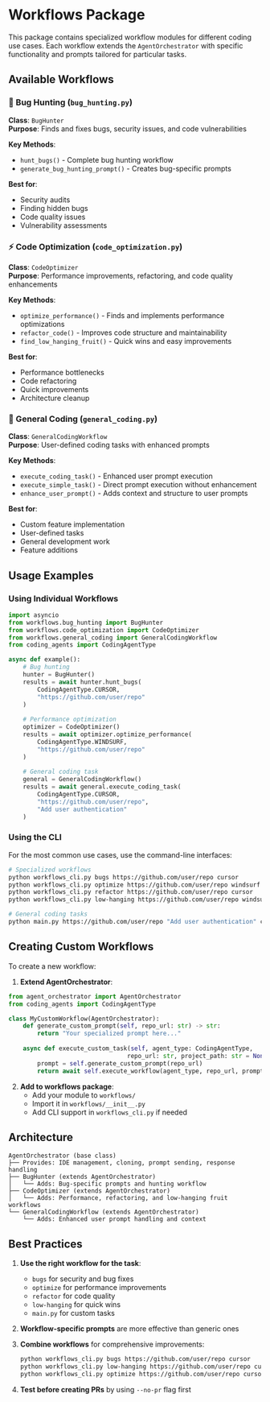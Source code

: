 # Workflows Package

This package contains specialized workflow modules for different coding use cases. Each workflow extends the `AgentOrchestrator` with specific functionality and prompts tailored for particular tasks.

## Available Workflows

### 🐛 Bug Hunting (`bug_hunting.py`)
**Class**: `BugHunter`  
**Purpose**: Finds and fixes bugs, security issues, and code vulnerabilities

**Key Methods**:
- `hunt_bugs()` - Complete bug hunting workflow
- `generate_bug_hunting_prompt()` - Creates bug-specific prompts

**Best for**:
- Security audits
- Finding hidden bugs
- Code quality issues
- Vulnerability assessments

### ⚡ Code Optimization (`code_optimization.py`) 
**Class**: `CodeOptimizer`  
**Purpose**: Performance improvements, refactoring, and code quality enhancements

**Key Methods**:
- `optimize_performance()` - Finds and implements performance optimizations
- `refactor_code()` - Improves code structure and maintainability  
- `find_low_hanging_fruit()` - Quick wins and easy improvements

**Best for**:
- Performance bottlenecks
- Code refactoring
- Quick improvements
- Architecture cleanup

### 🔧 General Coding (`general_coding.py`)
**Class**: `GeneralCodingWorkflow`  
**Purpose**: User-defined coding tasks with enhanced prompts

**Key Methods**:
- `execute_coding_task()` - Enhanced user prompt execution
- `execute_simple_task()` - Direct prompt execution without enhancement
- `enhance_user_prompt()` - Adds context and structure to user prompts

**Best for**:
- Custom feature implementation
- User-defined tasks
- General development work
- Feature additions

## Usage Examples

### Using Individual Workflows

```python
import asyncio
from workflows.bug_hunting import BugHunter
from workflows.code_optimization import CodeOptimizer
from workflows.general_coding import GeneralCodingWorkflow
from coding_agents import CodingAgentType

async def example():
    # Bug hunting
    hunter = BugHunter()
    results = await hunter.hunt_bugs(
        CodingAgentType.CURSOR, 
        "https://github.com/user/repo"
    )
    
    # Performance optimization
    optimizer = CodeOptimizer()
    results = await optimizer.optimize_performance(
        CodingAgentType.WINDSURF,
        "https://github.com/user/repo"
    )
    
    # General coding task
    general = GeneralCodingWorkflow()
    results = await general.execute_coding_task(
        CodingAgentType.CURSOR,
        "https://github.com/user/repo",
        "Add user authentication"
    )
```

### Using the CLI

For the most common use cases, use the command-line interfaces:

```bash
# Specialized workflows
python workflows_cli.py bugs https://github.com/user/repo cursor
python workflows_cli.py optimize https://github.com/user/repo windsurf
python workflows_cli.py refactor https://github.com/user/repo cursor
python workflows_cli.py low-hanging https://github.com/user/repo windsurf

# General coding tasks
python main.py https://github.com/user/repo "Add user authentication" cursor
```

## Creating Custom Workflows

To create a new workflow:

1. **Extend AgentOrchestrator**:
```python
from agent_orchestrator import AgentOrchestrator
from coding_agents import CodingAgentType

class MyCustomWorkflow(AgentOrchestrator):
    def generate_custom_prompt(self, repo_url: str) -> str:
        return "Your specialized prompt here..."
    
    async def execute_custom_task(self, agent_type: CodingAgentType, 
                                 repo_url: str, project_path: str = None) -> str:
        prompt = self.generate_custom_prompt(repo_url)
        return await self.execute_workflow(agent_type, repo_url, prompt, project_path)
```

2. **Add to workflows package**:
   - Add your module to `workflows/`
   - Import it in `workflows/__init__.py`
   - Add CLI support in `workflows_cli.py` if needed

## Architecture

```
AgentOrchestrator (base class)
├── Provides: IDE management, cloning, prompt sending, response handling
├── BugHunter (extends AgentOrchestrator)
│   └── Adds: Bug-specific prompts and hunting workflow
├── CodeOptimizer (extends AgentOrchestrator)  
│   └── Adds: Performance, refactoring, and low-hanging fruit workflows
└── GeneralCodingWorkflow (extends AgentOrchestrator)
    └── Adds: Enhanced user prompt handling and context
```

## Best Practices

1. **Use the right workflow for the task**:
   - `bugs` for security and bug fixes
   - `optimize` for performance improvements
   - `refactor` for code quality
   - `low-hanging` for quick wins
   - `main.py` for custom tasks

2. **Workflow-specific prompts** are more effective than generic ones

3. **Combine workflows** for comprehensive improvements:
   ```bash
   python workflows_cli.py bugs https://github.com/user/repo cursor
   python workflows_cli.py low-hanging https://github.com/user/repo cursor
   python workflows_cli.py optimize https://github.com/user/repo cursor
   ```

4. **Test before creating PRs** by using `--no-pr` flag first 
